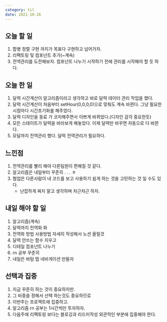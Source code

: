 ```yaml
---
category: til
date: 2021-10-26
---
```


## 오늘 할 일

1. 합병 정렬 구현 까지가 목표다 구현하고 넘어가자.
2. 리팩토링 및 컴포넌트 추가(~계속)
3. 전역관리를 도전해보자. 컴포넌트 나누기 시작하기 전에 관리를 시작해야 할 듯 하다.

## 오늘 한 일

1. 달력 시간계산이 알고리즘이라고 생각하고 바로 달력 데이터 관리 작업을 했다.
2. 달력 시간계산이 처음부터 setHour(0,0,0,0)으로 맞춰도 계속 바뀐다. 그냥 필요한 시점마다 시간초기화를 해주었다.
3. 달력 디자인을 동료 가 코치해주면서 이쁘게 바뀌었다.(디자인 감각 중요한듯)
4. 모든 스테이트가 달력을 바라보게 해놓았다. 이제 달력만 바꾸면 자동으로 다 바뀐다.
5. 모달까지 전역관리 했다. 달력 전역관리가 필요하다.

## 느낀점

1. 전역관리를 빨리 해야 다른팀원이 편해질 것 같다.
2. 알고리즘은 내일부터 꾸준히 . . . ㅎ
3. 협업은 다른사람이 내 코드를 보고 사용하기 쉽게 하는 것을 고민하는 것 일 수도 있다.
   - 난잡하게 짜지 말고 생각하며 차근차근 하자.

## 내일 해야 할 일

1. 알고리즘(계속)
2. 달력까지 전역화 화
3. 전역화 방법 사용방법 자세히 작성해서 노션 올릴것
4. 달력 안쓰는 함수 지우고
5. 디테일 컴포넌트 나누기
6. rn 공부 꾸준히
7. 내일은 바텀 탭 네비게이션 만들자

## 선택과 집중

1. 지금 꾸준히 하는 것이 중요하지만.
2. 그 비중을 정해서 선택 하는것도 중요하므로
3. 이번주는 프로젝트에 집중하고.
4. 알고리즘 rn 공부는 1시간씩만 투자하자.
5. 다음주에 리팩토링 보다는 블로깅과 리드미작성 외관적인 부분에 집중해야 한다.
